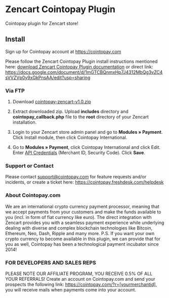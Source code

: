# Zencart Cointopay Plugin

Cointopay plugin for Zencart store!


## Install

Sign up for Cointopay account at <https://cointopay.com>

Please follow the Zencart Cointopay Plugin install instructions mentioned here: <a href="https://docs.google.com/document/d/1mGTCBQnmxHp7J4312MbQg3vZC4sVVZVp0y9xGkPnsAA/edit?usp=sharing">download Zencart Cointopay Plugin documentation</a> or direct link: https://docs.google.com/document/d/1mGTCBQnmxHp7J4312MbQg3vZC4sVVZVp0y9xGkPnsAA/edit?usp=sharing


### Via FTP

1. Download [cointopay-zencart-v1.0.zip](https://github.com/Cointopay/Zencart/releases/download/cointopay-zencart-v1.0.zip/cointopay-zencart-v1.0.zip)

2. Extract downloaded zip. Upload **includes** directory and **cointopay_callback.php** file to the **root** directory of your Zencart installation.

3. Login to your Zencart store admin panel and go to **Modules » Payment**. Click Install module, then click Cointopay International.

4. Go to **Modules » Payment**, click Cointopay International and click Edit. Enter [API Credentials](http://cointopay.com) (Merchant ID, Security Code). Click **Save**.


### Support or Contact
Please contact support@cointopay.com for feature requests and/or incidents, or create a ticket here: https://cointopay.freshdesk.com/helpdesk

### About Cointopay.com
We are an international crypto currency payment processor, meaning that we accept payments from your customers and make the funds available to you (incl. in form of fiat currency like euro). The direct integration with Zencart provides you with a seamless payment experience while underlying dealing with diverse and complex blockchain technologies like Bitcoin, Ethereum, Neo, Dash, Ripple and many more. P.S. If you want your own crypto currency to become available in this plugin, we can provide that for you as well, Cointopay has been a technological payment incubator since 2014!

### FOR DEVELOPERS AND SALES REPS
PLEASE NOTE OUR AFFILIATE PROGRAM, YOU RECEIVE 0.5% OF ALL YOUR REFERRALS!
Create an account on Cointopay.com and send your prospects the following link: https://cointopay.com/?r=[yourmerchantid], you will receive mails when payments come into your account.
